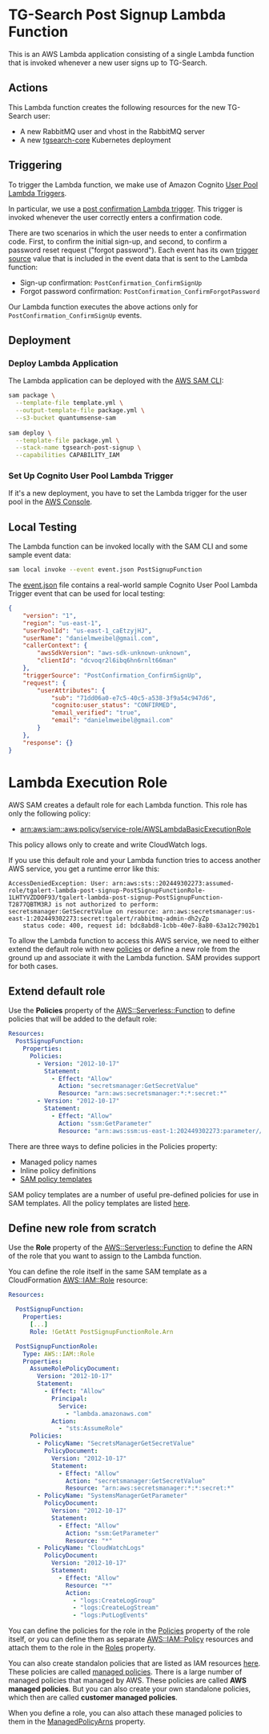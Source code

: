 # TG-Search Post Signup Lambda Function

This is an AWS Lambda application consisting of a single Lambda function that is invoked whenever a new user signs up to TG-Search.

## Actions

This Lambda function creates the following resources for the new TG-Search user:

- A new RabbitMQ user and vhost in the RabbitMQ server
- A new [tgsearch-core](https://hub.docker.com/r/weibeld/tg-monitor/) Kubernetes deployment

## Triggering

To trigger the Lambda function, we make use of Amazon Cognito [User Pool Lambda Triggers](https://docs.aws.amazon.com/cognito/latest/developerguide/cognito-user-identity-pools-working-with-aws-lambda-triggers.html).

In particular, we use a [post confirmation Lambda trigger](https://docs.aws.amazon.com/cognito/latest/developerguide/user-pool-lambda-post-confirmation.html). This trigger is invoked whenever the user correctly enters a confirmation code.

There are two scenarios in which the user needs to enter a confirmation code. First, to confirm the initial sign-up, and second, to confirm a password reset request ("forgot password"). Each event has its own [trigger source](https://docs.aws.amazon.com/cognito/latest/developerguide/cognito-user-identity-pools-working-with-aws-lambda-triggers.html#cognito-user-identity-pools-working-with-aws-lambda-trigger-sources) value that is included in the event data that is sent to the Lambda function:

- Sign-up confirmation: `PostConfirmation_ConfirmSignUp`
- Forgot password confirmation: `PostConfirmation_ConfirmForgotPassword`

Our Lambda function executes the above actions only for `PostConfirmation_ConfirmSignUp` events.

## Deployment

### Deploy Lambda Application

The Lambda application can be deployed with the [AWS SAM CLI](https://github.com/awslabs/aws-sam-cli):

~~~bash
sam package \
  --template-file template.yml \
  --output-template-file package.yml \
  --s3-bucket quantumsense-sam
  
sam deploy \
  --template-file package.yml \
  --stack-name tgsearch-post-signup \
  --capabilities CAPABILITY_IAM
~~~

### Set Up Cognito User Pool Lambda Trigger

If it's a new deployment, you have to set the Lambda trigger for the user pool in the [AWS Console](https://console.aws.amazon.com/cognito/users).

## Local Testing

The Lambda function can be invoked locally with the SAM CLI and some sample event data:

~~~bash
sam local invoke --event event.json PostSignupFunction
~~~

The [event.json](event.json) file contains a real-world sample Cognito User Pool Lambda Trigger event that can be used for local testing:

~~~json
{
    "version": "1",
    "region": "us-east-1",
    "userPoolId": "us-east-1_caEtzyjHJ",
    "userName": "danielmweibel@gmail.com",
    "callerContext": {
        "awsSdkVersion": "aws-sdk-unknown-unknown",
        "clientId": "dcvoqr2l6ibq6hn6rnlt66man"
    },
    "triggerSource": "PostConfirmation_ConfirmSignUp",
    "request": {
        "userAttributes": {
            "sub": "71dd06a0-e7c5-40c5-a538-3f9a54c947d6",
            "cognito:user_status": "CONFIRMED",
            "email_verified": "true",
            "email": "danielmweibel@gmail.com"
        }
    },
    "response": {}
}
~~~

# Lambda Execution Role

AWS SAM creates a default role for each Lambda function. This role has only the following policy:

- [arn:aws:iam::aws:policy/service-role/AWSLambdaBasicExecutionRole](https://console.aws.amazon.com/iam/home?#/policies/arn:-aws:iam::aws:policy/service-role/AWSLambdaBasicExecutionRole$jsonEditor)

This policy allows only to create and write CloudWatch logs.

If you use this default role and your Lambda function tries to access another AWS service, you get a runtime error like this:

~~~
AccessDeniedException: User: arn:aws:sts::202449302273:assumed-role/tgalert-lambda-post-signup-PostSignupFunctionRole-1LHTYVZDD0F93/tgalert-lambda-post-signup-PostSignupFunction-T2877QBTM3RJ is not authorized to perform: secretsmanager:GetSecretValue on resource: arn:aws:secretsmanager:us-east-1:202449302273:secret:tgalert/rabbitmq-admin-dh2yZp
	status code: 400, request id: bdc8abd8-1cbb-40e7-8a80-63a12c7902b1
~~~

To allow the Lambda function to access this AWS service, we need to either extend the default role with new [policies](https://docs.aws.amazon.com/IAM/latest/UserGuide/access_policies.html) or define a new role from the ground up and associate it with the Lambda function. SAM provides support for both cases.

## Extend default role

Use the **Policies** property of the [AWS::Serverless::Function](https://github.com/awslabs/serverless-application-model/blob/develop/versions/2016-10-31.md#awsserverlessfunction) to define policies that will be added to the default role:

~~~yaml
Resources:
  PostSignupFunction:
    Properties:
      Policies:
        - Version: "2012-10-17"
          Statement: 
            - Effect: "Allow"
              Action: "secretsmanager:GetSecretValue"
              Resource: "arn:aws:secretsmanager:*:*:secret:*"
        - Version: "2012-10-17"
          Statement: 
            - Effect: "Allow"
              Action: "ssm:GetParameter"
              Resource: "arn:aws:ssm:us-east-1:202449302273:parameter//tgalert/rabbitmq-host"
~~~

There are three ways to define policies in the Policies property:

- Managed policy names
- Inline policy definitions
- [SAM policy templates](https://github.com/awslabs/serverless-application-model/blob/develop/docs/policy_templates.rst)

SAM policy templates are a number of useful pre-defined policies for use in SAM templates. All the policy templates are listed [here](https://github.com/awslabs/serverless-application-model/blob/develop/samtranslator/policy_templates_data/policy_templates.json).

## Define new role from scratch

Use the **Role** property of the [AWS::Serverless::Function](https://github.com/awslabs/serverless-application-model/blob/develop/versions/2016-10-31.md#awsserverlessfunction) to define the ARN of the role that you want to assign to the Lambda function.

You can define the role itself in the same SAM template as a CloudFormation [AWS::IAM::Role](https://docs.aws.amazon.com/AWSCloudFormation/latest/UserGuide/aws-resource-iam-role.html) resource:

~~~yaml
Resources:

  PostSignupFunction:
    Properties:
      [...]
      Role: !GetAtt PostSignupFunctionRole.Arn

  PostSignupFunctionRole:
    Type: AWS::IAM::Role
    Properties:
      AssumeRolePolicyDocument:
        Version: "2012-10-17"
        Statement: 
          - Effect: "Allow"
            Principal: 
              Service: 
                - "lambda.amazonaws.com"
            Action: 
              - "sts:AssumeRole"
      Policies:
        - PolicyName: "SecretsManagerGetSecretValue"
          PolicyDocument:
            Version: "2012-10-17"
            Statement: 
              - Effect: "Allow"
                Action: "secretsmanager:GetSecretValue"
                Resource: "arn:aws:secretsmanager:*:*:secret:*"
        - PolicyName: "SystemsManagerGetParameter"
          PolicyDocument:
            Version: "2012-10-17"
            Statement: 
              - Effect: "Allow"
                Action: "ssm:GetParameter"
                Resource: "*"
        - PolicyName: "CloudWatchLogs"
          PolicyDocument:
            Version: "2012-10-17"
            Statement: 
              - Effect: "Allow"
                Resource: "*"
                Action:
                  - "logs:CreateLogGroup"
                  - "logs:CreateLogStream"
                  - "logs:PutLogEvents"
~~~

You can define the policies for the role in the [Policies](https://docs.aws.amazon.com/AWSCloudFormation/latest/UserGuide/aws-resource-iam-role.html#cfn-iam-role-policies) property of the role itself, or you can define them as separate [AWS::IAM::Policy](https://docs.aws.amazon.com/AWSCloudFormation/latest/UserGuide/aws-resource-iam-policy.html) resources and attach them to the role in the [Roles](https://docs.aws.amazon.com/AWSCloudFormation/latest/UserGuide/aws-resource-iam-policy.html#cfn-iam-policy-roles) property.

You can also create standalon policies that are listed as IAM resources [here](https://console.aws.amazon.com/iam/home?#/policies). These policies are called [managed policies](https://docs.aws.amazon.com/IAM/latest/UserGuide/access_policies_managed-vs-inline.html). There is a large number of managed policies that managed by AWS. These policies are called **AWS managed policies**. But you can also create your own standalone policies, which then are called **customer managed policies**.

When you define a role, you can also attach these managed policies to them in the [ManagedPolicyArns](https://docs.aws.amazon.com/AWSCloudFormation/latest/UserGuide/aws-resource-iam-role.html#cfn-iam-role-managepolicyarns) property.

